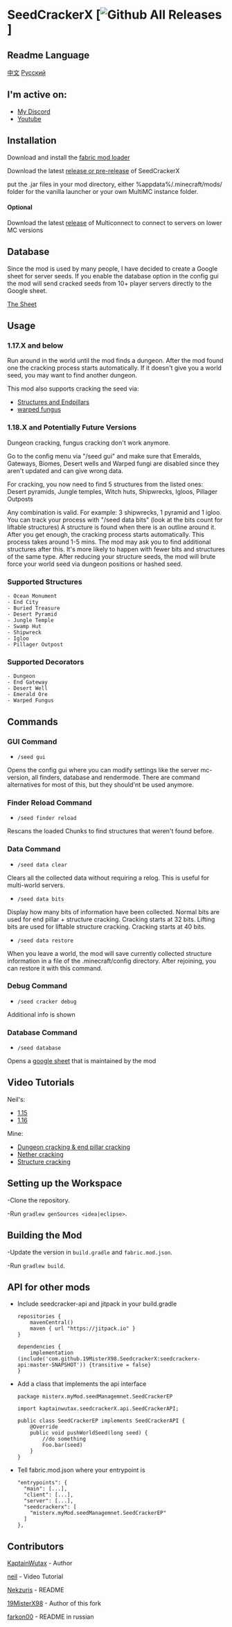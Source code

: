 # SeedCrackerX [![Github All Releases](https://img.shields.io/github/downloads/19MisterX98/SeedCrackerX/total.svg)]

## Readme Language

[中文](./READMEzh.md) [Русский](./READMEru.md)

## I'm active on:

- [My Discord](https://discord.gg/JRmHzqQYfp)
- [Youtube](https://www.youtube.com/channel/UCby9ZxEjJCqmccQGF3GSYlA)

## Installation

Download and install the [fabric mod loader](https://fabricmc.net/use/)

Download the latest [release or pre-release](https://github.com/19MisterX98/SeedCrackerX/releases) of SeedCrackerX

put the .jar files in your mod directory, either %appdata%/.minecraft/mods/ folder for the vanilla launcher or your own MultiMC instance folder.

#### Optional

Download the latest [release](https://github.com/Earthcomputer/multiconnect/releases) of Multiconnect to connect to servers on lower MC versions

## Database

Since the mod is used by many people, I have decided to create a Google sheet for server seeds. If you enable the database option in the config gui the mod will send cracked seeds from 10+ player servers directly to the Google sheet.

[The Sheet](https://docs.google.com/spreadsheets/d/1tuQiE-0leW88em9OHbZnH-RFNhVqgoHhIt9WQbeqqWw/edit?usp=sharing)

## Usage

### 1.17.X and below

Run around in the world until the mod finds a dungeon. After the mod found one the cracking process starts automatically. If it doesn't give you a world seed, you may want to find another dungeon.

This mod also supports cracking the seed via:
- [Structures and Endpillars](https://youtu.be/aUuPSZVPH8E?t=462)
- [warped fungus](https://www.youtu.be/HKjwgofhKs4)

### 1.18.X and Potentially Future Versions

Dungeon cracking, fungus cracking don't work anymore.

Go to the config menu via "/seed gui" and make sure that Emeralds, Gateways, Biomes, Desert wells and Warped fungi are disabled since they aren't updated and can give wrong data.

For cracking, you now need to find 5 structures from the listed ones:\
Desert pyramids, Jungle temples, Witch huts, Shipwrecks, Igloos, Pillager Outposts

Any combination is valid. For example: 3 shipwrecks, 1 pyramid and 1 igloo. You can track your process with "/seed data bits" (look at the bits count for liftable structures) A structure is found when there is an outline around it. After you get enough, the cracking process starts automatically. This process takes around 1-5 mins. The mod may ask you to find additional structures after this. It's more likely to happen with fewer bits and structures of the same type. After reducing your structure seeds, the mod will brute force your world seed via dungeon positions or hashed seed.

  ### Supported Structures
    - Ocean Monument
    - End City
    - Buried Treasure
    - Desert Pyramid
    - Jungle Temple
    - Swamp Hut
    - Shipwreck
    - Igloo
    - Pillager Outpost



  ### Supported Decorators
    - Dungeon
    - End Gateway
    - Desert Well
    - Emerald Ore
    - Warped Fungus

## Commands

  ### GUI Command
  - `/seed gui`

  Opens the config gui where you can modify settings like the server mc-version, all finders, database and rendermode. There are command alternatives for most of this, but they should'nt be used anymore.



  ### Finder Reload Command
  - `/seed finder reload`

  Rescans the loaded Chunks to find structures that weren't found before.



  ### Data Command
  - `/seed data clear`

  Clears all the collected data without requiring a relog. This is useful for multi-world servers.

  - `/seed data bits`

  Display how many bits of information have been collected. Normal bits are used for end pillar + structure cracking. Cracking starts at 32 bits. Lifting bits are used for liftable structure cracking. Cracking starts at 40 bits.

  - `/seed data restore`

  When you leave a world, the mod will save currently collected structure information in a file of the .minecraft/config directory. After rejoining, you can restore it with this command.




  ### Debug Command
  - `/seed cracker debug`

  Additional info is shown



  ### Database Command
  - `/seed database`

  Opens a [google sheet](https://docs.google.com/spreadsheets/d/1tuQiE-0leW88em9OHbZnH-RFNhVqgoHhIt9WQbeqqWw/edit?usp=sharing) that is maintained by the mod

## Video Tutorials

Neil's:
- [1.15](https://youtu.be/1ChmLi9og8Q)
- [1.16](https://youtu.be/aUuPSZVPH8E)

Mine:
- [Dungeon cracking & end pillar cracking](https://youtu.be/8ytfZ2MXosY)
- [Nether cracking](https://youtu.be/HKjwgofhKs4)
- [Structure cracking](https://www.youtu.be/UXVrBaOR8H0)


## Setting up the Workspace

-Clone the repository.

-Run `gradlew genSources <idea|eclipse>`.

## Building the Mod

-Update the version in `build.gradle` and `fabric.mod.json`.

-Run `gradlew build`.

## API for other mods

- Include seedcracker-api and jitpack in your build.gradle
  
      repositories {
          mavenCentral()
          maven { url "https://jitpack.io" }
      }
      
      dependencies {
          implementation (include('com.github.19MisterX98.SeedcrackerX:seedcrackerx-api:master-SNAPSHOT')) {transitive = false}
      }

- Add a class that implements the api interface
  
      package misterx.myMod.seedManagemnet.SeedCrackerEP
      
      import kaptainwutax.seedcrackerX.api.SeedCrackerAPI;
      
      public class SeedCrackerEP implements SeedCrackerAPI {
          @Override
          public void pushWorldSeed(long seed) {
              //do something
              Foo.bar(seed)
          }
      }

- Tell fabric.mod.json where your entrypoint is
  
      "entrypoints": {
        "main": [...],
        "client": [...],
        "server": [...],
        "seedcrackerx": [
          "misterx.myMod.seedManagemnet.SeedCrackerEP"
        ]
      },

## Contributors

[KaptainWutax](https://github.com/KaptainWutax) - Author

[neil](https://www.youtube.com/watch?v=aUuPSZVPH8E) - Video Tutorial

[Nekzuris](https://github.com/Nekzuris) - README

[19MisterX98](https://www.youtube.com/channel/UCby9ZxEjJCqmccQGF3GSYlA) - Author of this fork

[farkon00](https://github.com/farkon00) - README in russian
